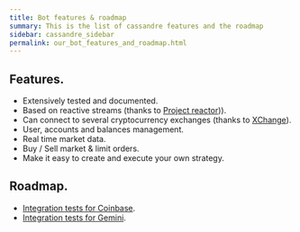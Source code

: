 ```yaml
---
title: Bot features & roadmap
summary: This is the list of cassandre features and the roadmap
sidebar: cassandre_sidebar
permalink: our_bot_features_and_roadmap.html
---
```


## Features.
  * Extensively tested and documented.
  * Based on reactive streams (thanks to [Project reactor](https://projectreactor.io))).
  * Can connect to several cryptocurrency exchanges (thanks to [XChange](https://github.com/knowm/XChange)).
  * User, accounts and balances management.
  * Real time market data.
  * Buy / Sell market & limit orders.
  * Make it easy to create and execute your own strategy.

## Roadmap.
  * [Integration tests for Coinbase](https://github.com/cassandre-tech/cassandre-trading-bot/issues/30).
  * [Integration tests for Gemini](https://github.com/cassandre-tech/cassandre-trading-bot/issues/31).